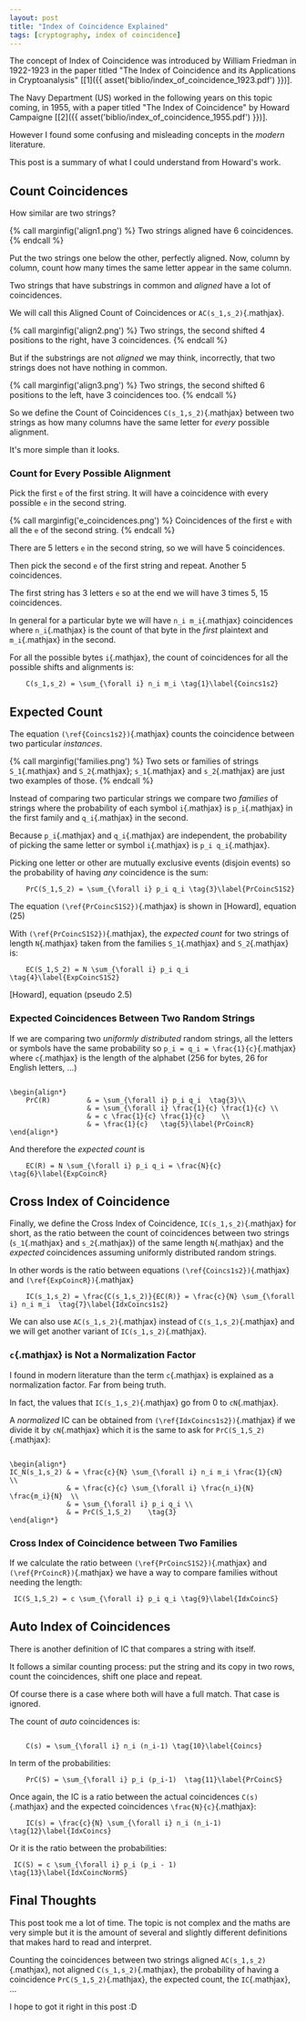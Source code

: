 ```yaml
---
layout: post
title: "Index of Coincidence Explained"
tags: [cryptography, index of coincidence]
---
```


The concept of Index of Coincidence was introduced by William Friedman
in 1922-1923 in the paper titled
"The Index of Coincidence and its Applications in Cryptoanalysis"
[[1]({{ asset('biblio/index_of_coincidence_1923.pdf') }})].

The Navy Department (US) worked in the following years on this topic
coming, in 1955, with a paper titled "The Index of Coincidence"
by Howard Campaigne [[2]({{ asset('biblio/index_of_coincidence_1955.pdf') }})].

However I found some confusing and misleading concepts in the *modern*
literature.

This post is a summary of what I could understand from Howard's work.<!--more-->

## Count Coincidences

How similar are two strings?

{% call marginfig('align1.png') %}
Two strings aligned have 6 coincidences.
{% endcall %}

Put the two strings one below the other, perfectly aligned.
Now, column by column, count how many times the same letter
appear in the same column.

Two strings that have substrings in common and *aligned* have
a lot of coincidences.

We will call this Aligned Count of Coincidences or
`AC(s_1,s_2)`{.mathjax}.

{% call marginfig('align2.png') %}
Two strings, the second shifted 4 positions to the right, have 3 coincidences.
{% endcall %}

But if the substrings are not *aligned* we may think, incorrectly,
that two strings does not have nothing in common.

{% call marginfig('align3.png') %}
Two strings, the second shifted 6 positions to the left, have 3 coincidences too.
{% endcall %}

So we define the Count of Coincidences `C(s_1,s_2)`{.mathjax}
between two strings as how
many columns have the same letter for *every* possible alignment.

It's more simple than it looks.

### Count for Every Possible Alignment

Pick the first ``e`` of the first string. It will have a coincidence
with every possible ``e`` in the second string.

{% call marginfig('e_coincidences.png') %}
Coincidences of the first ``e`` with all the ``e`` of the second string.
{% endcall %}

There are 5 letters ``e`` in the second string, so we will have
5 coincidences.

Then pick the second ``e`` of the first string and repeat. Another
5 coincidences.

The first string has 3 letters ``e`` so at the end we will have 3 times 5,
15 coincidences.

In general for a particular byte we will have `n_i m_i`{.mathjax} coincidences
where `n_i`{.mathjax} is the count of that byte in the *first* plaintext and
`m_i`{.mathjax} in the second.

For all the possible bytes `i`{.mathjax}, the count of coincidences for
all the possible shifts and alignments is:

```tex;mathjax
    C(s_1,s_2) = \sum_{\forall i} n_i m_i \tag{1}\label{Coincs1s2}
```

## Expected Count

The equation `(\ref{Coincs1s2})`{.mathjax} counts the coincidence between two particular
*instances*.

{% call marginfig('families.png') %}
Two sets or families of strings `S_1`{.mathjax} and `S_2`{.mathjax}; `s_1`{.mathjax} and `s_2`{.mathjax} are just two examples of those.
{% endcall %}

Instead of comparing two particular strings we compare two *families* of strings
where the probability of each symbol `i`{.mathjax} is `p_i`{.mathjax} in the first family
and `q_i`{.mathjax} in the second.

Because `p_i`{.mathjax} and `q_i`{.mathjax} are independent, the probability of picking the
same letter or symbol `i`{.mathjax} is `p_i q_i`{.mathjax}.

Picking one letter or other are mutually exclusive events (disjoin events) so
the probability of having *any* coincidence is the sum:

```tex;mathjax
    PrC(S_1,S_2) = \sum_{\forall i} p_i q_i \tag{3}\label{PrCoincS1S2}
```

The equation `(\ref{PrCoincS1S2})`{.mathjax} is shown in [Howard], equation (25)

With `(\ref{PrCoincS1S2})`{.mathjax}, the *expected count* for two strings of length `N`{.mathjax}
taken from the families `S_1`{.mathjax} and `S_2`{.mathjax} is:

```tex;mathjax
    EC(S_1,S_2) = N \sum_{\forall i} p_i q_i \tag{4}\label{ExpCoincS1S2}
```

[Howard], equation (pseudo 2.5)

### Expected Coincidences Between Two Random Strings

If we are comparing two *uniformly distributed* random strings,
all the letters or symbols have the same probability so
` p_i = q_i = \frac{1}{c} `{.mathjax} where `c`{.mathjax} is the length of the alphabet (256 for bytes,
26 for English letters, ...)

```tex;mathjax

\begin{align*}
    PrC(R)         & = \sum_{\forall i} p_i q_i  \tag{3}\\
                   & = \sum_{\forall i} \frac{1}{c} \frac{1}{c} \\
                   & = c \frac{1}{c} \frac{1}{c}    \\
                   & = \frac{1}{c}   \tag{5}\label{PrCoincR}
\end{align*}

```

And therefore the *expected count* is

```tex;mathjax
    EC(R) = N \sum_{\forall i} p_i q_i = \frac{N}{c} \tag{6}\label{ExpCoincR}
```


## Cross Index of Coincidence

Finally, we define the Cross Index of Coincidence, `IC(s_1,s_2)`{.mathjax} for short,
as the ratio between the count of coincidences between two strings
(`s_1`{.mathjax} and `s_2`{.mathjax}) of the same length `N`{.mathjax} and the *expected* coincidences assuming
uniformly distributed random strings.

In other words is the ratio between equations
`(\ref{Coincs1s2})`{.mathjax} and
`(\ref{ExpCoincR})`{.mathjax}

```tex;mathjax
    IC(s_1,s_2) = \frac{C(s_1,s_2)}{EC(R)} = \frac{c}{N} \sum_{\forall i} n_i m_i  \tag{7}\label{IdxCoincs1s2}
```

We can also use `AC(s_1,s_2)`{.mathjax} instead of `C(s_1,s_2)`{.mathjax} and we will
get another variant of `IC(s_1,s_2)`{.mathjax}.

### `c`{.mathjax} is Not a Normalization Factor

I found in modern literature than the term `c`{.mathjax} is explained as
a normalization factor. Far from being truth.

In fact, the values that `IC(s_1,s_2)`{.mathjax}
go from 0 to `cN`{.mathjax}.

A *normalized* IC can be obtained from `(\ref{IdxCoincs1s2})`{.mathjax} if we divide it
by `cN`{.mathjax} which it is the same to ask for `PrC(S_1,S_2)`{.mathjax}:

```tex;mathjax

\begin{align*}
IC_N(s_1,s_2) & = \frac{c}{N} \sum_{\forall i} n_i m_i \frac{1}{cN}    \\
              & = \frac{c}{c} \sum_{\forall i} \frac{n_i}{N} \frac{m_i}{N}  \\
              & = \sum_{\forall i} p_i q_i \\
              & = PrC(S_1,S_2)    \tag{3}
\end{align*}

```

### Cross Index of Coincidence between Two Families

If we calculate the ratio between
`(\ref{PrCoincS1S2})`{.mathjax} and `(\ref{PrCoincR})`{.mathjax} we have a way to
compare families without needing the length:

```tex;mathjax
 IC(S_1,S_2) = c \sum_{\forall i} p_i q_i \tag{9}\label{IdxCoincS}
```


## Auto Index of Coincidences

There is another definition of IC that compares a string
with itself.

It follows a similar counting process: put the string and its
copy in two rows, count the coincidences, shift one place and repeat.

Of course there is a case where both will have a full match. That
case is ignored.

The count of *auto* coincidences is:

```tex;mathjax

    C(s) = \sum_{\forall i} n_i (n_i-1) \tag{10}\label{Coincs}

```

In term of the probabilities:

```tex;mathjax
    PrC(S) = \sum_{\forall i} p_i (p_i-1)  \tag{11}\label{PrCoincS}
```

Once again, the IC is a ratio between the actual coincidences
`C(s)`{.mathjax}
and the expected coincidences `\frac{N}{c}`{.mathjax}:

```tex;mathjax
    IC(s) = \frac{c}{N} \sum_{\forall i} n_i (n_i-1)    \tag{12}\label{IdxCoincs}
```

Or it is the ratio between the probabilities:

```tex;mathjax
 IC(S) = c \sum_{\forall i} p_i (p_i - 1) \tag{13}\label{IdxCoincNormS}
```

## Final Thoughts

This post took me a lot of time. The topic is not complex and the
maths are very simple but it is the amount of several and slightly
different definitions that makes hard to read and interpret.

Counting the coincidences between two strings aligned
`AC(s_1,s_2)`{.mathjax},
not aligned `C(s_1,s_2)`{.mathjax}, the probability of having a coincidence
`PrC(S_1,S_2)`{.mathjax}, the expected count, the `IC`{.mathjax}, ...

I hope to got it right in this post :D

